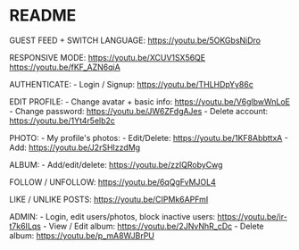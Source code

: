# README



GUEST FEED + SWITCH LANGUAGE: https://youtu.be/5OKGbsNiDro

RESPONSIVE MODE: 
    https://youtu.be/XCUV1SX56QE
    https://youtu.be/fKF_AZN6qiA

AUTHENTICATE:
    - Login / Signup: https://youtu.be/THLHDpYy86c 

EDIT PROFILE:
    - Change avatar + basic info: https://youtu.be/V6glbwWnLoE
    - Change password: https://youtu.be/JW6ZFdgAJes
    - Delete account: https://youtu.be/1Yt4r5elb2c


PHOTO:
    - My profile's photos:
        - Edit/Delete: https://youtu.be/1KF8AbbttxA
        - Add: https://youtu.be/J2rSHIzzdMg


ALBUM:
    - Add/edit/delete: https://youtu.be/zzIQRobyCwg

FOLLOW / UNFOLLOW: https://youtu.be/6qQgFvMJOL4

LIKE / UNLIKE POSTS: https://youtu.be/CIPMk6APFmI

ADMIN:
    - Login, edit users/photos, block inactive users: https://youtu.be/ir-t7k6ILqs
    - View / Edit album: https://youtu.be/2JNvNhR_cDc
    - Delete album: https://youtu.be/p_mA8WJBrPU
